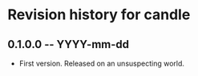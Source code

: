 # Revision history for candle

## 0.1.0.0 -- YYYY-mm-dd

* First version. Released on an unsuspecting world.
